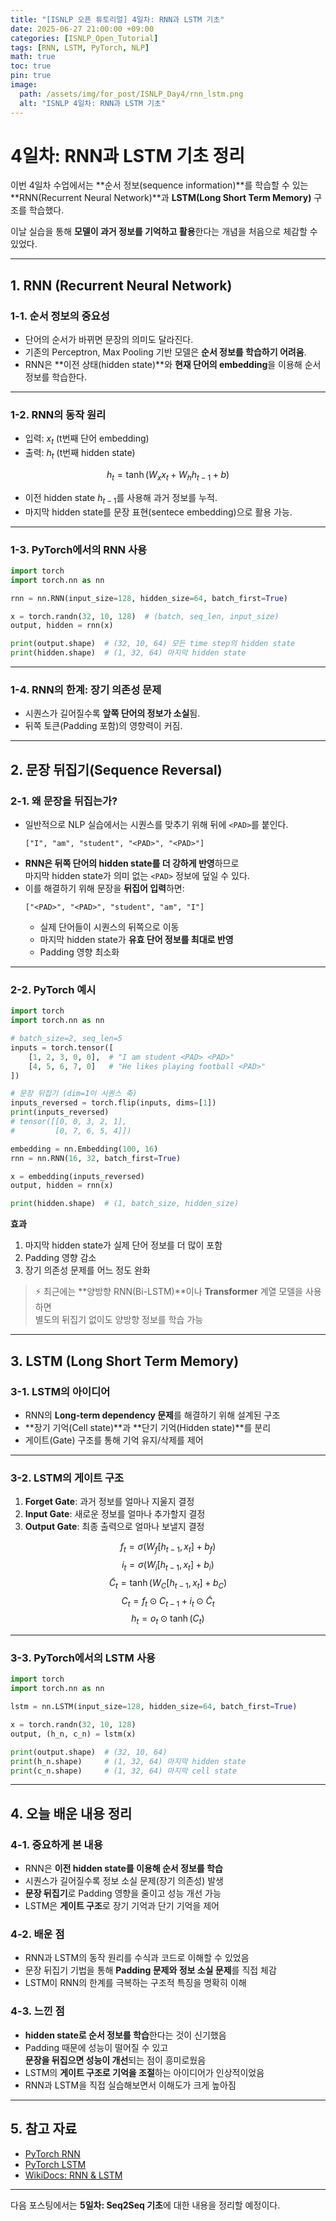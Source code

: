 ```yaml
---
title: "[ISNLP 오픈 튜토리얼] 4일차: RNN과 LSTM 기초"
date: 2025-06-27 21:00:00 +09:00
categories: [ISNLP_Open_Tutorial]
tags: [RNN, LSTM, PyTorch, NLP]
math: true
toc: true
pin: true
image:
  path: /assets/img/for_post/ISNLP_Day4/rnn_lstm.png
  alt: "ISNLP 4일차: RNN과 LSTM 기초"
---
```


# 4일차: RNN과 LSTM 기초 정리

이번 4일차 수업에서는 **순서 정보(sequence information)**를 학습할 수 있는  
**RNN(Recurrent Neural Network)**과 **LSTM(Long Short Term Memory)** 구조를 학습했다.  

이날 실습을 통해 **모델이 과거 정보를 기억하고 활용**한다는 개념을 처음으로 체감할 수 있었다.

---

## 1. RNN (Recurrent Neural Network)

### 1-1. 순서 정보의 중요성
- 단어의 순서가 바뀌면 문장의 의미도 달라진다.
- 기존의 Perceptron, Max Pooling 기반 모델은 **순서 정보를 학습하기 어려움**.
- RNN은 **이전 상태(hidden state)**와 **현재 단어의 embedding**을 이용해 순서 정보를 학습한다.

---

### 1-2. RNN의 동작 원리
- 입력: $x_t$ (t번째 단어 embedding)  
- 출력: $h_t$ (t번째 hidden state)

$$
h_t = \tanh(W_x x_t + W_h h_{t-1} + b)
$$

- 이전 hidden state $h_{t-1}$를 사용해 과거 정보를 누적.
- 마지막 hidden state를 문장 표현(sentece embedding)으로 활용 가능.

---

### 1-3. PyTorch에서의 RNN 사용
```py
import torch
import torch.nn as nn

rnn = nn.RNN(input_size=128, hidden_size=64, batch_first=True)

x = torch.randn(32, 10, 128)  # (batch, seq_len, input_size)
output, hidden = rnn(x)

print(output.shape)  # (32, 10, 64) 모든 time step의 hidden state
print(hidden.shape)  # (1, 32, 64) 마지막 hidden state
```

---

### 1-4. RNN의 한계: 장기 의존성 문제
- 시퀀스가 길어질수록 **앞쪽 단어의 정보가 소실**됨.
- 뒤쪽 토큰(Padding 포함)의 영향력이 커짐.

---

## 2. 문장 뒤집기(Sequence Reversal)

### 2-1. 왜 문장을 뒤집는가?
- 일반적으로 NLP 실습에서는 시퀀스를 맞추기 위해 뒤에 `<PAD>`를 붙인다.
  ```
  ["I", "am", "student", "<PAD>", "<PAD>"]
  ```
- **RNN은 뒤쪽 단어의 hidden state를 더 강하게 반영**하므로  
  마지막 hidden state가 의미 없는 `<PAD>` 정보에 덮일 수 있다.
- 이를 해결하기 위해 문장을 **뒤집어 입력**하면:
  ```
  ["<PAD>", "<PAD>", "student", "am", "I"]
  ```
  - 실제 단어들이 시퀀스의 뒤쪽으로 이동  
  - 마지막 hidden state가 **유효 단어 정보를 최대로 반영**  
  - Padding 영향 최소화

---

### 2-2. PyTorch 예시
```py
import torch
import torch.nn as nn

# batch_size=2, seq_len=5
inputs = torch.tensor([
    [1, 2, 3, 0, 0],  # "I am student <PAD> <PAD>"
    [4, 5, 6, 7, 0]   # "He likes playing football <PAD>"
])

# 문장 뒤집기 (dim=1이 시퀀스 축)
inputs_reversed = torch.flip(inputs, dims=[1])
print(inputs_reversed)
# tensor([[0, 0, 3, 2, 1],
#         [0, 7, 6, 5, 4]])

embedding = nn.Embedding(100, 16)
rnn = nn.RNN(16, 32, batch_first=True)

x = embedding(inputs_reversed)
output, hidden = rnn(x)

print(hidden.shape)  # (1, batch_size, hidden_size)
```

**효과**  
1. 마지막 hidden state가 실제 단어 정보를 더 많이 포함  
2. Padding 영향 감소  
3. 장기 의존성 문제를 어느 정도 완화

> ⚡ 최근에는 **양방향 RNN(Bi-LSTM)**이나 **Transformer** 계열 모델을 사용하면  
> 별도의 뒤집기 없이도 양방향 정보를 학습 가능

---

## 3. LSTM (Long Short Term Memory)

### 3-1. LSTM의 아이디어
- RNN의 **Long-term dependency 문제**를 해결하기 위해 설계된 구조
- **장기 기억(Cell state)**과 **단기 기억(Hidden state)**를 분리
- 게이트(Gate) 구조를 통해 기억 유지/삭제를 제어

---

### 3-2. LSTM의 게이트 구조
1. **Forget Gate**: 과거 정보를 얼마나 지울지 결정  
2. **Input Gate**: 새로운 정보를 얼마나 추가할지 결정  
3. **Output Gate**: 최종 출력으로 얼마나 보낼지 결정

$$
f_t = \sigma(W_f [h_{t-1}, x_t] + b_f)
$$
$$
i_t = \sigma(W_i [h_{t-1}, x_t] + b_i)
$$
$$
\tilde{C}_t = \tanh(W_C [h_{t-1}, x_t] + b_C)
$$
$$
C_t = f_t \odot C_{t-1} + i_t \odot \tilde{C}_t
$$
$$
h_t = o_t \odot \tanh(C_t)
$$

---

### 3-3. PyTorch에서의 LSTM 사용
```py
import torch
import torch.nn as nn

lstm = nn.LSTM(input_size=128, hidden_size=64, batch_first=True)

x = torch.randn(32, 10, 128)
output, (h_n, c_n) = lstm(x)

print(output.shape)  # (32, 10, 64)
print(h_n.shape)     # (1, 32, 64) 마지막 hidden state
print(c_n.shape)     # (1, 32, 64) 마지막 cell state
```

---

## 4. 오늘 배운 내용 정리

### 4-1. 중요하게 본 내용
- RNN은 **이전 hidden state를 이용해 순서 정보를 학습**  
- 시퀀스가 길어질수록 정보 소실 문제(장기 의존성) 발생  
- **문장 뒤집기**로 Padding 영향을 줄이고 성능 개선 가능  
- LSTM은 **게이트 구조**로 장기 기억과 단기 기억을 제어

### 4-2. 배운 점
- RNN과 LSTM의 동작 원리를 수식과 코드로 이해할 수 있었음  
- 문장 뒤집기 기법을 통해 **Padding 문제와 정보 소실 문제**를 직접 체감  
- LSTM이 RNN의 한계를 극복하는 구조적 특징을 명확히 이해

### 4-3. 느낀 점
- **hidden state로 순서 정보를 학습**한다는 것이 신기했음  
- Padding 때문에 성능이 떨어질 수 있고  
  **문장을 뒤집으면 성능이 개선**되는 점이 흥미로웠음  
- LSTM의 **게이트 구조로 기억을 조절**하는 아이디어가 인상적이었음  
- RNN과 LSTM을 직접 실습해보면서 이해도가 크게 높아짐

---

## 5. 참고 자료
- [PyTorch RNN](https://pytorch.org/docs/stable/generated/torch.nn.RNN.html)
- [PyTorch LSTM](https://pytorch.org/docs/stable/generated/torch.nn.LSTM.html)
- [WikiDocs: RNN & LSTM](https://wikidocs.net/22886)

---

다음 포스팅에서는 **5일차: Seq2Seq 기초**에 대한 내용을 정리할 예정이다.
